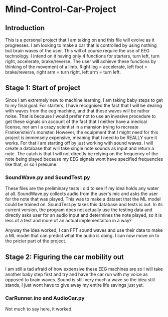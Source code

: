 # Mind-Control-Car-Project

## Introduction

This is a personal project that I am taking on and this file will evolve as it progresses. I am looking to make a car that is controlled by using nothing but brain waves of the user. This will of course require the use of EEG technology.
I intend on it having only 4 functions for starters, turn left, turn right, accelerate, brake/reverse.
The user will achieve these functions by thinking of the movement of a limb. Right leg = accelerate, left foot = brake/reverse, right arm = turn right, left arm = turn left.


## Stage 1: Start of project
Since I am extremely new to machine learning, I am taking baby steps to get to my final goal. For starters, I have recognised the fact that I will be dealing with waves from the eeg machine, and that these waves will be rather noise.
That is because I would prefer not to use an invasive procedure to get these signals on account of the fact that I neither have a medical license, nor am I a crazy scientist in a mansion trying to recreate Frankenstein's monster.
However, the equipment that I might need for this project is immensely expensive, meaning that I need to be REALLY sure it works. For that I am starting off by just working with sound waves. I will create a database that will take single note sounds as input and return a note.
The catch is that I will not directly be relying on the frequency of the note being played because my EEG signals wont have specified frequencies like that, or so I presume.

### SoundWave.py and SoundTest.py
These files are the preliminary tests I did to see if my idea holds any water at all. SoundWave.py collects audio from the user's mic and asks the user for the note that was played. This was to make a dataset that the ML model could be trained on.
SoundTest.py takes this database and tests is out. In its current version, the program does not actually use the testing data and directly asks user for an audio input and determines the note played, so it is less of a test and more of an actual implementaiton in a way?

Anyway the idea worked, I can FFT sound waves and use their data to make a ML model that can predict what the audio is doing. I can now move on to the pricier part of the project.


## Stage 2: Figuring the car mobility out
I am still a tad afraid of how expensive these EEG machines are so I will take another baby step first and try and have the car run with my voice as opposed to brain waves. Sound is still very much a wave so the idea still stands, I just wont have to give away my entire life savings just yet.

### CarRunner.ino and AudioCar.py
Not much to say here, it worked.
